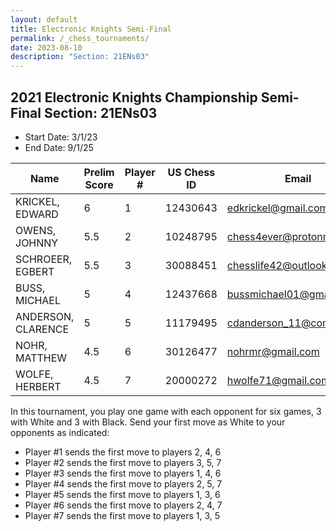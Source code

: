```yaml
---
layout: default
title: Electronic Knights Semi-Final
permalink: /_chess_tournaments/
date: 2023-08-10
description: "Section: 21ENs03"
---
```


## 2021 Electronic Knights Championship Semi-Final Section: 21ENs03

- Start Date: 3/1/23
- End Date: 9/1/25

| Name                  | Prelim Score | Player # | US Chess ID | Email                          | Rating | Game Links |
|-----------------------|--------------|----------|-------------|--------------------------------|--------|------------|
| KRICKEL, EDWARD       | 6            | 1        | 12430643    | edkrickel@gmail.com            | 2035   | [Game 1](/chess_games/game_21ENs03_1) |
| OWENS, JOHNNY         | 5.5          | 2        | 10248795    | chess4ever@protonmail.com       | 2201   | [Game 2](/chess_games/game_21ENs03_2) |
| SCHROEER, EGBERT      | 5.5          | 3        | 30088451    | chesslife42@outlook.com         | 1947   | [Game 3](/chess_games/game_21ENs03_3) |
| BUSS, MICHAEL         | 5            | 4        | 12437668    | bussmichael01@gmail.com         | 2423   | [Game 4](/chess_games/game_21ENs03_4) |
| ANDERSON, CLARENCE    | 5            | 5        | 11179495    | cdanderson_11@comcast.net       | 1767   | [Game 5](/chess_games/game_21ENs03_5) |
| NOHR, MATTHEW         | 4.5          | 6        | 30126477    | nohrmr@gmail.com                | 2037   | [Game 6](/chess_games/game_21ENs03_6) |
| WOLFE, HERBERT        | 4.5          | 7        | 20000272    | hwolfe71@gmail.com              | 1606   | [Game 7](/chess_games/game_21ENs03_7) |

In this tournament, you play one game with each opponent for six games, 3 with White and 3 with Black. Send your first 
move as White to your opponents as indicated:

- Player #1 sends the first move to players 2, 4, 6
- Player #2 sends the first move to players 3, 5, 7
- Player #3 sends the first move to players 1, 4, 6
- Player #4 sends the first move to players 2, 5, 7
- Player #5 sends the first move to players 1, 3, 6
- Player #6 sends the first move to players 2, 4, 7
- Player #7 sends the first move to players 1, 3, 5
